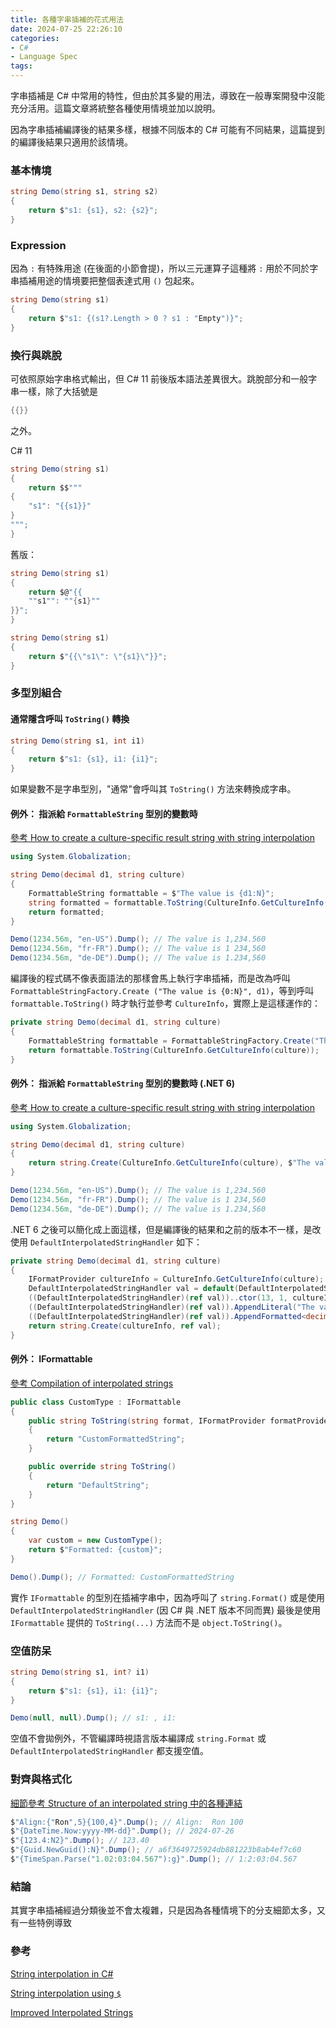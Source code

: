 ```yaml
---
title: 各種字串插補的花式用法
date: 2024-07-25 22:26:10
categories:
- C#
- Language Spec
tags:
---
```


字串插補是 C# 中常用的特性，但由於其多變的用法，導致在一般專案開發中沒能充分活用。這篇文章將統整各種使用情境並加以說明。  

因為字串插補編譯後的結果多樣，根據不同版本的 C# 可能有不同結果，這篇提到的編譯後結果只適用於該情境。  

<!--more-->
### 基本情境
``` csharp
string Demo(string s1, string s2)
{
    return $"s1: {s1}, s2: {s2}";
}
```

### Expression
因為 `:` 有特殊用途 (在後面的小節會提)，所以三元運算子這種將 `:` 用於不同於字串插補用途的情境要把整個表達式用 `()` 包起來。  

``` csharp
string Demo(string s1)
{
    return $"s1: {(s1?.Length > 0 ? s1 : "Empty")}";
}
```

### 換行與跳脫  
可依照原始字串格式輸出，但 C# 11 前後版本語法差異很大。跳脫部分和一般字串一樣，除了大括號是 
``` csharp
{{}}
```
之外。  

C# 11  
``` csharp
string Demo(string s1)
{
    return $$"""
{
    "s1": "{{s1}}"
}
""";
}
```

舊版：  
``` csharp
string Demo(string s1)
{
    return $@"{{
    ""s1"": ""{s1}""
}}";
}
```

``` csharp
string Demo(string s1)
{
    return $"{{\"s1\": \"{s1}\"}}";
}
```

### 多型別組合
#### 通常隱含呼叫 `ToString()` 轉換
``` csharp
string Demo(string s1, int i1)
{
    return $"s1: {s1}, i1: {i1}";
}
```

如果變數不是字串型別，"通常"會呼叫其 `ToString()` 方法來轉換成字串。

#### 例外： 指派給 `FormattableString` 型別的變數時
[參考 How to create a culture-specific result string with string interpolation](https://learn.microsoft.com/en-us/dotnet/csharp/tutorials/string-interpolation#how-to-create-a-culture-specific-result-string-with-string-interpolation)  

``` csharp
using System.Globalization;

string Demo(decimal d1, string culture)
{
    FormattableString formattable = $"The value is {d1:N}";
    string formatted = formattable.ToString(CultureInfo.GetCultureInfo(culture));
    return formatted;
}

Demo(1234.56m, "en-US").Dump(); // The value is 1,234.560
Demo(1234.56m, "fr-FR").Dump(); // The value is 1 234,560
Demo(1234.56m, "de-DE").Dump(); // The value is 1.234,560
```

編譯後的程式碼不像表面語法的那樣會馬上執行字串插補，而是改為呼叫 `FormattableStringFactory.Create ("The value is {0:N}", d1)`，等到呼叫 `formattable.ToString()` 時才執行並參考 `CultureInfo`，實際上是這樣運作的：  
``` csharp
private string Demo(decimal d1, string culture)
{
	FormattableString formattable = FormattableStringFactory.Create("The value is {0:N}", d1);
	return formattable.ToString(CultureInfo.GetCultureInfo(culture));
}
```

#### 例外： 指派給 `FormattableString` 型別的變數時 (.NET 6)
[參考 How to create a culture-specific result string with string interpolation](https://learn.microsoft.com/en-us/dotnet/csharp/tutorials/string-interpolation#how-to-create-a-culture-specific-result-string-with-string-interpolation)  

``` csharp
using System.Globalization;

string Demo(decimal d1, string culture)
{
    return string.Create(CultureInfo.GetCultureInfo(culture), $"The value is {d1:N}");
}

Demo(1234.56m, "en-US").Dump(); // The value is 1,234.560
Demo(1234.56m, "fr-FR").Dump(); // The value is 1 234,560
Demo(1234.56m, "de-DE").Dump(); // The value is 1.234,560
```

.NET 6 之後可以簡化成上面這樣，但是編譯後的結果和之前的版本不一樣，是改使用 `DefaultInterpolatedStringHandler` 如下：  
``` csharp
private string Demo(decimal d1, string culture)
{
	IFormatProvider cultureInfo = CultureInfo.GetCultureInfo(culture);
	DefaultInterpolatedStringHandler val = default(DefaultInterpolatedStringHandler);
	((DefaultInterpolatedStringHandler)(ref val))..ctor(13, 1, cultureInfo);
	((DefaultInterpolatedStringHandler)(ref val)).AppendLiteral("The value is ");
	((DefaultInterpolatedStringHandler)(ref val)).AppendFormatted<decimal>(d1, "N");
	return string.Create(cultureInfo, ref val);
}
```

#### 例外： IFormattable
[參考 Compilation of interpolated strings](https://learn.microsoft.com/en-us/dotnet/csharp/language-reference/tokens/interpolated#compilation-of-interpolated-strings)  

``` csharp
public class CustomType : IFormattable
{
    public string ToString(string format, IFormatProvider formatProvider)
    {
        return "CustomFormattedString";
    }

    public override string ToString()
    {
        return "DefaultString";
    }
}

string Demo()
{
    var custom = new CustomType();
    return $"Formatted: {custom}";
}

Demo().Dump(); // Formatted: CustomFormattedString
```

實作 `IFormattable` 的型別在插補字串中，因為呼叫了 `string.Format()` 或是使用 `DefaultInterpolatedStringHandler` (因 C# 與 .NET 版本不同而異) 最後是使用 `IFormattable` 提供的 `ToString(...)` 方法而不是 `object.ToString()`。  

### 空值防呆
``` csharp
string Demo(string s1, int? i1)
{
    return $"s1: {s1}, i1: {i1}";
}

Demo(null, null).Dump(); // s1: , i1: 
```

空值不會拋例外，不管編譯時視語言版本編譯成 `string.Format` 或 `DefaultInterpolatedStringHandler` 都支援空值。  

### 對齊與格式化
[細節參考 Structure of an interpolated string 中的各種連結](https://learn.microsoft.com/en-us/dotnet/csharp/language-reference/tokens/interpolated#structure-of-an-interpolated-string)  

``` csharp
$"Align:{"Ron",5}{100,4}".Dump(); // Align:  Ron 100
$"{DateTime.Now:yyyy-MM-dd}".Dump(); // 2024-07-26
$"{123.4:N2}".Dump(); // 123.40
$"{Guid.NewGuid():N}".Dump(); // a6f3649725924db881223b8ab4ef7c60
$"{TimeSpan.Parse("1.02:03:04.567"):g}".Dump(); // 1:2:03:04.567
```

### 結論
其實字串插補經過分類後並不會太複雜，只是因為各種情境下的分支細節太多，又有一些特例導致

### 參考
[String interpolation in C#](https://learn.microsoft.com/en-us/dotnet/csharp/tutorials/string-interpolation)  

[String interpolation using `$`](https://learn.microsoft.com/en-us/dotnet/csharp/language-reference/tokens/interpolated)  

[Improved Interpolated Strings](https://learn.microsoft.com/en-us/dotnet/csharp/language-reference/proposals/csharp-10.0/improved-interpolated-strings)  